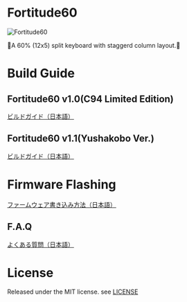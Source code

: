 # Fortitude60

![Fortitude60](https://i.imgur.com/Tbznwgg.jpg)

👊A 60% (12x5) split keyboard with staggerd column layout.👊

# Build Guide

## Fortitude60 v1.0(C94 Limited Edition)
[ビルドガイド（日本語）](Documents/buildguide_jp_v1.0.md)

## Fortitude60 v1.1(Yushakobo Ver.)
[ビルドガイド（日本語）](Documents/buildguide_jp_v1.1.md)

# Firmware Flashing
[ファームウェア書き込み方法（日本語）](Documents/firmware_flashing-jp_new.md)

## F.A.Q
[よくある質問（日本語）](Documents/faq_jp.md)

# License

Released under the MIT license. see [LICENSE](https://github.com/Pekaso/fortitude60/blob/master/LICENSE)